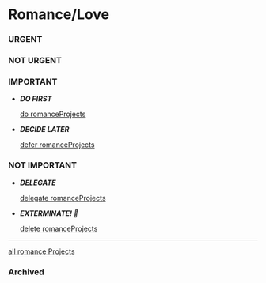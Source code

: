 # Romance/Love

### URGENT

### NOT URGENT

### IMPORTANT

- ***DO FIRST***
    
    [do romanceProjects](Romance%20Love%203e5204a7b42843fdb23a9ba0e44502f8/do%20romanceProjects%201966509554a7818396b8f78809d303c6.csv)
    

- ***DECIDE LATER***
    
    [defer romanceProjects](Romance%20Love%203e5204a7b42843fdb23a9ba0e44502f8/defer%20romanceProjects%201966509554a78126a323e6876df24ef9.csv)
    

### NOT IMPORTANT

- ***DELEGATE***
    
    [delegate romanceProjects](Romance%20Love%203e5204a7b42843fdb23a9ba0e44502f8/delegate%20romanceProjects%201966509554a7817aa268e6bb647c9702.csv)
    

- ***EXTERMINATE! 🤖***
    
    [delete romanceProjects](Romance%20Love%203e5204a7b42843fdb23a9ba0e44502f8/delete%20romanceProjects%201966509554a781a4a728fe55652f8696.csv)
    

---

[all romance Projects](Romance%20Love%203e5204a7b42843fdb23a9ba0e44502f8/all%20romance%20Projects%201956509554a780d7a61cf3e211319729.csv)

### Archived